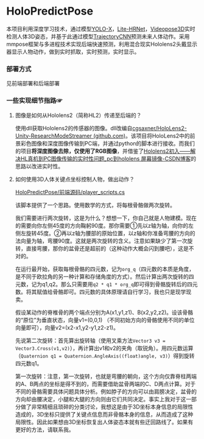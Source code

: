 # HoloPredictPose

本项目利用深度学习技术，通过模型[YOLO-X](https://github.com/Megvii-BaseDetection/YOLOX)，[Lite-HRNet](https://github.com/HRNet/Lite-HRNet)，[Videopose3D](https://github.com/facebookresearch/VideoPose3D)实时检测人体3D姿态，并基于此通过模型[TrajectoryCNN](https://github.com/lily2lab/TrajectoryCNN)预测未来人体动作。采用mmpose框架与多进程技术实现后端快速预测，利用混合现实Hololens2头戴显示器显示人物动作，做到实时抓取，实时预测，实时显示。

### 部署方式

见前端部署和后端部署

### 一些实现细节指路☞

1. 图像是如何从Hololens2（简称HL2）传递至后端的？

   使用dll获取Hololens2的传感器的图像。dll改编自[cgsaxner/HoloLens2-Unity-ResearchModeStreamer (github.com)](https://github.com/cgsaxner/HoloLens2-Unity-ResearchModeStreamer)。该项目将HoloLens2中的前景彩色图像和深度图像传输到PC端，并通过python的脚本进行接收。而我们的项目**将深度图像去除，仅使用了RGB图像**，并借鉴了[Hololens2初入——解决HL真机到PC图像传输的实时性问题_pc到hololens 屏幕镜像-CSDN博客](https://blog.csdn.net/scy261983626/article/details/116381193)的思路以改进实时性。

2. 如何使用3D人体关键点坐标控制人物，做出动作？

   [HoloPredictPose/前端源码/player_scripts.cs](https://github.com/sinkers-lan/HoloPredictPose/blob/main/前端源码/player_scripts.cs)

   该脚本提供了一个思路。使用数学的方式，将每根骨骼做两次旋转。

   我们需要进行两次旋转，这是为什么？想想一下，你自己就是人物建模。现在的需要向你左侧45度的方向鞠躬90度。那你需要①先以z轴为轴，向你的左侧左旋转45度。②再以z轴为腰部的原始位置，以z轴和你准备弯腰的方向的法向量为轴，弯腰90度。这就是两次旋转的含义。注意如果缺少了第一次旋转，直接弯腰，那你的盆骨还是超前的（这种动作大概会闪到腰吧），这是不对的。

   在运行最开始，获取每根骨骼的四元数，记为`org_q`（四元数的本质是角度，是不同于欧拉角的另一种计算和存储角度的方式）。然后计算出两次旋转的四元数，记为q1,q2。那么只需要用`q2 * q1 * org_q`即可得到骨骼旋转后的四元数。将其赋值给骨骼即可。四元数的具体原理请自行学习，我也只是现学现卖。

   假设某动作的脊椎骨的两个端点分别为A(x1,y1,z1)、B(x2,y2,z2)。设该骨骼的“原位”为垂直状态，向量v1=(0,0,1) （不同初始方向的骨骼使用不同的单位向量即可），向量v2=(x2-x1,y2-y1,z2-z1)。

   先说第二次旋转：首先算出旋转轴（使用叉乘方法`Vector3 v3 = Vector3.Cross(v1,v2)`），再计算出v1和v2的夹角（取锐角）。用四元数运算（`Quaternion q1 = Quaternion.AngleAxis((float)angle, v3)`）得到旋转四元数q1。

   第一次旋转：注意，第一次旋转，也就是弯腰的朝向，这个方向仅靠脊柱两端的A、B两点的坐标是得不到的，而需要借助盆骨两端的C、D两点计算。对于不同的骨骼需要具体问题具体分析。例如脖子的方向可以由肩膀决定，盆骨的方向却由腰决定，小腿和大腿的方向则由它们共同决定。事实上我对于这一部分做了非常精细且琐碎的分类讨论，我想这是由于3D坐标本身信息的局限性造成的，3D坐标只提供了关键点信息而非骨骼本身的信息，从而造成了这种局限性。因此如果想由3D坐标恢复出人体姿态本就有些迂回路线了。如果有更好的方法，请联系我。

